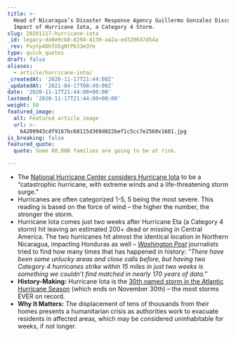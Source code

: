 ```yaml
---
title: >-
  Head of Nicaragua’s Disaster Response Agency Guillermo Gonzalez Discussing the
  Impact of Hurricane Iota, a Category 4 Storm.
slug: 20201117-hurricane-iota
_id: legacy-da0e9cb8-8294-4139-aa2a-ed329647d54a
_rev: Pxytp4DhfU5gNtP633m3Ye
type: quick_quotes
draft: false
aliases:
  - article/hurricane-iota/
_createdAt: '2020-11-17T21:44:08Z'
_updatedAt: '2021-04-17T08:49:08Z'
date: '2020-11-17T21:44:08+00:00'
lastmod: '2020-11-17T21:44:08+00:00'
weight: 50
featured_image:
  alt: Featured article image
  url: >-
    64209943cdf9167bc68115d369d022bef1c5cc7e2560x1681.jpg
is_breaking: false
featured_quote:
  quote: Some 80,000 families are going to be at risk.

---
```

* The [National Hurricane Center considers Hurricane Iota](https://www.nhc.noaa.gov/graphics_at1.shtml?start#contents) to be a “catastrophic hurricane, with extreme winds and a life-threatening storm surge.”
* Hurricanes are often categorized 1-5, 5 being the most severe. This reading is based on the force of wind – the higher the number, the stronger the storm.
* Hurricane Iota comes just two weeks after Hurricane Eta (a Category 4 storm) hit leaving an estimated 200+ dead or missing in Central America. The two hurricanes hit almost the identical location in Northern Nicaragua, impacting Honduras as well – [_Washington Post_](https://www.washingtonpost.com/weather/2020/11/17/nicaragua-eta-iota-landfalls/) journalists tried to find how many times that has happened in history: _“There have been some unlucky areas and close calls before, but having two Category 4 hurricanes strike within 15 miles in just two weeks is something we couldn’t find matched in nearly 170 years of data.”_
* **History-Making:** Hurricane Iota is the [30th named storm in the Atlantic Hurricane Season](https://www.usatoday.com/story/news/nation/2020/11/16/hurricane-iota-category-5-status-possible-central-america-landfall/6308866002/) (which ends on November 30th) – the most storms EVER on record.
* **Why It Matters:** The displacement of tens of thousands from their homes presents a humanitarian crisis as authorities work to evacuate residents in affected areas, which may be considered uninhabitable for weeks, if not longer.